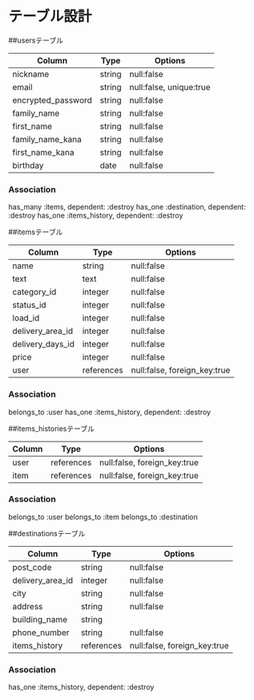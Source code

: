 # テーブル設計

##usersテーブル

|Column              |Type    |Options                  |
|--------------------|--------|-------------------------|
|nickname            |string  |null:false               |
|email               |string  |null:false, unique:true  |
|encrypted_password  |string  |null:false               |
|family_name         |string  |null:false               |
|first_name          |string  |null:false               |
|family_name_kana    |string  |null:false               |
|first_name_kana     |string  |null:false               |
|birthday            |date    |null:false               |


### Association
has_many :items, dependent: :destroy
has_one :destination, dependent: :destroy
has_one :items_history, dependent: :destroy




##itemsテーブル

|Column            |Type        |Options                       |
|------------------|------------|------------------------------|
|name              |string      |null:false                    |
|text              |text        |null:false                    |
|category_id       |integer     |null:false                    |
|status_id         |integer     |null:false                    |
|load_id           |integer     |null:false                    |
|delivery_area_id  |integer     |null:false                    |
|delivery_days_id  |integer     |null:false                    |
|price             |integer     |null:false                    |
|user              |references  |null:false, foreign_key:true  |
<!-- imageはActiveStorageで実装 -->


### Association
belongs_to :user
has_one :items_history, dependent: :destroy


##items_historiesテーブル

|Column            |Type        |Options                       |
|------------------|------------|------------------------------|
|user              |references  |null:false, foreign_key:true  |
|item              |references  |null:false, foreign_key:true  |



### Association
belongs_to :user
belongs_to :item
belongs_to :destination



##destinationsテーブル

|Column             |Type        |Options                      |
|-------------------|------------|-----------------------------|
|post_code          |string      |null:false                   |
|delivery_area_id   |integer     |null:false                   |
|city               |string      |null:false                   |
|address            |string      |null:false                   |
|building_name      |string      |                             |
|phone_number       |string      |null:false                   |
|items_history      |references  |null:false, foreign_key:true |


### Association
has_one :items_history, dependent: :destroy